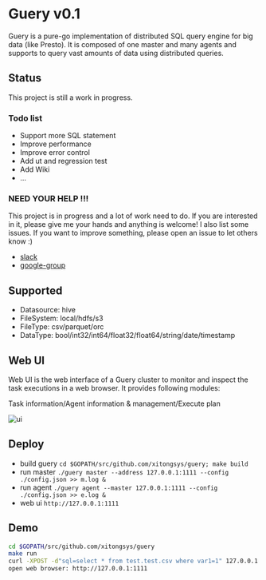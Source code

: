 # Guery v0.1
Guery is a pure-go implementation of distributed SQL query engine for big data (like Presto). It is composed of one master and many agents and supports to query vast amounts of data using distributed queries.

## Status
This project is still a work in progress.
### Todo list
* Support more SQL statement
* Improve performance
* Improve error control
* Add ut and regression test
* Add Wiki
* ...

### NEED YOUR HELP !!!
This project is in progress and a lot of work need to do. If you are interested in it, please give me your hands and anything is welcome! I also list some issues.
If you want to improve something, please open an issue to let others know :)
* [slack](https://join.slack.com/t/guery-group/shared_invite/enQtNDA1MjM0MTA4OTYzLTljYjlmZjNkZTdiMWQ1YmNkMWNlOGQwMTA1YTg0ZTk1MTNhOWUxNzc1N2Y1MmQ4MThhNDMyZDliZWNmOTY4OGI)
* [google-group](https://groups.google.com/forum/#!forum/guery-group)

## Supported
* Datasource: hive
* FileSystem: local/hdfs/s3
* FileType: csv/parquet/orc
* DataType: bool/int32/int64/float32/float64/string/date/timestamp

## Web UI
Web UI is the web interface of a Guery cluster to monitor and inspect the task executions in a web browser.
It provides following modules:

Task information/Agent information & management/Execute plan

![ui](https://github.com/xitongsys/guery/blob/master/doc/images/ui.png)

## Deploy
* build guery `cd $GOPATH/src/github.com/xitongsys/guery; make build`
* run master `./guery master --address 127.0.0.1:1111 --config ./config.json >> m.log &`
* run agent `./guery agent --master 127.0.0.1:1111 --config ./config.json >> e.log &`
* web ui `http://127.0.0.1:1111`


## Demo
```sh
cd $GOPATH/src/github.com/xitongsys/guery
make run
curl -XPOST -d"sql=select * from test.test.csv where var1=1" 127.0.0.1:1111/query
open web browser: http://127.0.0.1:1111
```








